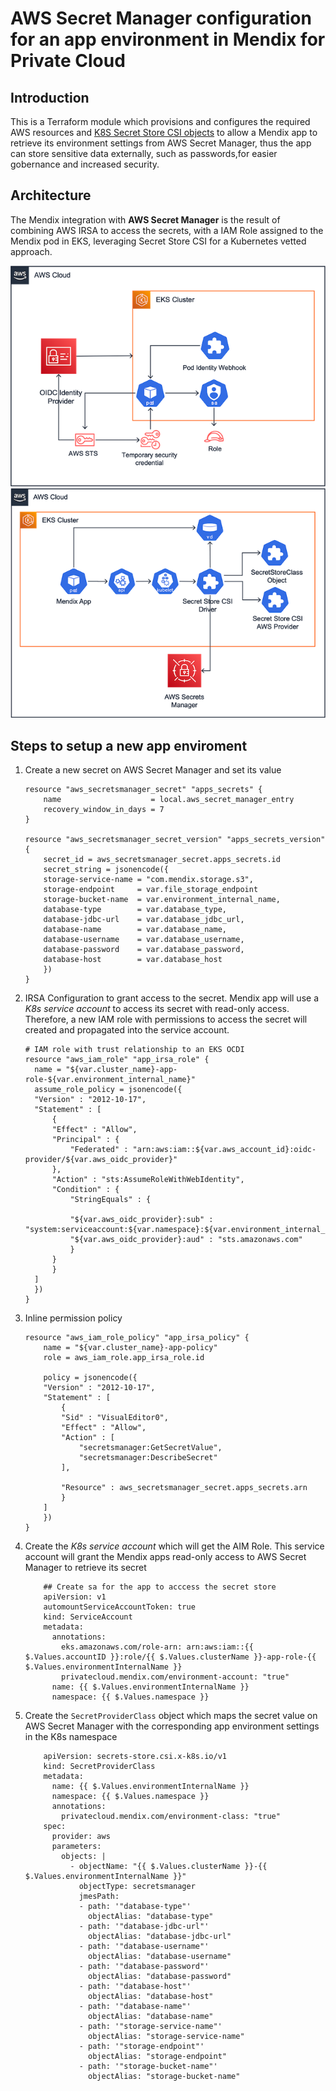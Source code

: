 # AWS Secret Manager configuration for an app environment in Mendix for Private Cloud

## Introduction

This is a Terraform module which provisions and configures the required AWS resources and [K8S Secret Store CSI objects](https://secrets-store-csi-driver.sigs.k8s.io/) to allow a Mendix app to retrieve its environment settings from AWS Secret Manager, thus the app can store sensitive data externally, such as passwords,for easier gobernance and increased security.

## Architecture

The Mendix integration with **AWS Secret Manager** is the result of combining AWS IRSA to access the secrets, with a IAM Role assigned to the Mendix pod in EKS, leveraging Secret Store CSI for a Kubernetes vetted approach.

![Architecture for AWS IRSA](./doc/deployment_guide/images/aws-irsa.png)![Architecture for Secret Store CSI](./doc/deployment_guide/images/secret-store-csi.png)

## Steps to setup a new app enviroment

1. Create a new secret on AWS Secret Manager and set its value

    ```
    resource "aws_secretsmanager_secret" "apps_secrets" {
        name                    = local.aws_secret_manager_entry
        recovery_window_in_days = 7
    }

    resource "aws_secretsmanager_secret_version" "apps_secrets_version" {
        secret_id = aws_secretsmanager_secret.apps_secrets.id
        secret_string = jsonencode({
        storage-service-name = "com.mendix.storage.s3",
        storage-endpoint     = var.file_storage_endpoint
        storage-bucket-name  = var.environment_internal_name,
        database-type        = var.database_type,
        database-jdbc-url    = var.database_jdbc_url,
        database-name        = var.database_name,
        database-username    = var.database_username,
        database-password    = var.database_password,
        database-host        = var.database_host
        })
    }

    ```

2. IRSA Configuration to grant access to the secret. Mendix app will use a *K8s service account* to access its secret with read-only access. Therefore, a new IAM role with permissions to access the secret will created and propagated into the service account.

    ```
    # IAM role with trust relationship to an EKS OCDI
    resource "aws_iam_role" "app_irsa_role" {
      name = "${var.cluster_name}-app-role-${var.environment_internal_name}"
      assume_role_policy = jsonencode({
      "Version" : "2012-10-17",
      "Statement" : [
          {
          "Effect" : "Allow",
          "Principal" : {
              "Federated" : "arn:aws:iam::${var.aws_account_id}:oidc-provider/${var.aws_oidc_provider}"
          },
          "Action" : "sts:AssumeRoleWithWebIdentity",
          "Condition" : {
              "StringEquals" : {

              "${var.aws_oidc_provider}:sub" : "system:serviceaccount:${var.namespace}:${var.environment_internal_name}",
              "${var.aws_oidc_provider}:aud" : "sts.amazonaws.com"
              }
          }
          }
      ]
      })
    }
    ```

3. Inline permission policy

    ```
    resource "aws_iam_role_policy" "app_irsa_policy" {
        name = "${var.cluster_name}-app-policy"
        role = aws_iam_role.app_irsa_role.id

        policy = jsonencode({
        "Version" : "2012-10-17",
        "Statement" : [
            {
            "Sid" : "VisualEditor0",
            "Effect" : "Allow",
            "Action" : [
                "secretsmanager:GetSecretValue",
                "secretsmanager:DescribeSecret"
            ],

            "Resource" : aws_secretsmanager_secret.apps_secrets.arn
            }
        ]
        })
    }
    ```

4. Create the *K8s service account* which will get the AIM Role. This service account will grant the Mendix apps read-only access to AWS Secret Manager to retrieve its secret

    ```
        ## Create sa for the app to acccess the secret store
        apiVersion: v1
        automountServiceAccountToken: true
        kind: ServiceAccount
        metadata:
          annotations:
            eks.amazonaws.com/role-arn: arn:aws:iam::{{ $.Values.accountID }}:role/{{ $.Values.clusterName }}-app-role-{{ $.Values.environmentInternalName }}
            privatecloud.mendix.com/environment-account: "true"
          name: {{ $.Values.environmentInternalName }}
          namespace: {{ $.Values.namespace }}
    ```

5. Create the `SecretProviderClass` object which maps the secret value on AWS Secret Manager with the corresponding app environment settings in the K8s namespace

    ```
        apiVersion: secrets-store.csi.x-k8s.io/v1
        kind: SecretProviderClass
        metadata:
          name: {{ $.Values.environmentInternalName }}
          namespace: {{ $.Values.namespace }}
          annotations:
            privatecloud.mendix.com/environment-class: "true"
        spec:
          provider: aws
          parameters:
            objects: |
              - objectName: "{{ $.Values.clusterName }}-{{ $.Values.environmentInternalName }}"
                objectType: secretsmanager
                jmesPath:
                - path: '"database-type"'
                  objectAlias: "database-type"
                - path: '"database-jdbc-url"'
                  objectAlias: "database-jdbc-url"
                - path: '"database-username"'
                  objectAlias: "database-username"
                - path: '"database-password"'
                  objectAlias: "database-password"
                - path: '"database-host"'
                  objectAlias: "database-host"
                - path: '"database-name"'
                  objectAlias: "database-name"
                - path: '"storage-service-name"'
                  objectAlias: "storage-service-name"
                - path: '"storage-endpoint"'
                  objectAlias: "storage-endpoint"
                - path: '"storage-bucket-name"'
                  objectAlias: "storage-bucket-name"
    ```